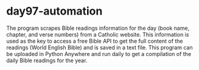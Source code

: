 # day97-automation
The program scrapes Bible readings information for the day (book name, chapter, and verse numbers) from a Catholic website. This information is used as the key to access a free Bible API to get the full content of the readings (World English Bible) and is saved in a text file.  This program can be uploaded in Python Anywhere and run daily to get a compilation of the daily Bible readings for the year.
